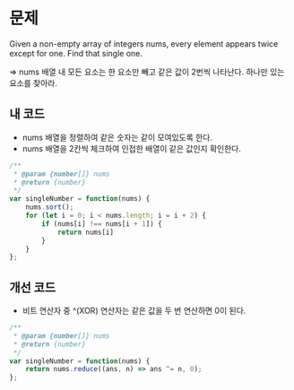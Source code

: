 # 문제
Given a non-empty array of integers nums, every element appears twice except for one. Find that single one.   

=> nums 배열 내 모든 요소는 한 요소만 빼고 같은 값이 2번씩 나타난다. 하나만 있는 요소를 찾아라.


## 내 코드
- nums 배열을 정렬하여 같은 숫자는 같이 모여있도록 한다.
- nums 배열을 2칸씩 체크하여 인접한 배열이 같은 값인지 확인한다.
```js
/**
 * @param {number[]} nums
 * @return {number}
 */
var singleNumber = function(nums) {
    nums.sort();
    for (let i = 0; i < nums.length; i = i + 2) {
        if (nums[i] !== nums[i + 1]) {
            return nums[i]
        }
    }
};
```

## 개선 코드
- 비트 연산자 중 ^(XOR) 연산자는 같은 값을 두 번 연산하면 0이 된다.
```js
/**
 * @param {number[]} nums
 * @return {number}
 */
var singleNumber = function(nums) {
    return nums.reduce((ans, n) => ans ^= n, 0);
};
```